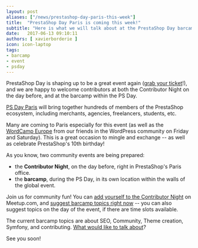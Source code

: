 ```yaml
---
layout: post
aliases: ["/news/prestashop-day-paris-this-week"]
title:  "PrestaShop Day Paris is coming this week!"
subtitle: "Here is what we will talk about at the PrestaShop Day barcamp"
date:   2017-06-13 09:10:11
authors: [ xavierborderie ]
icon: icon-laptop
tags:
- barcamp
- event
- psday
---
```


PrestaShop Day is shaping up to be a great event again ([grab your ticket](http://www.prestashopday.com/fr/eventbrite/)!), and we are happy to welcome contributors at both the Contributor Night on the day before, and at the barcamp within the PS Day.

[PS Day Paris](http://www.prestashopday.com/fr/) will bring together hundreds of members of the PrestaShop ecosystem, including merchants, agencies, freelancers, students, etc. 

Many are coming to Paris especially for this event (as well as the [WordCamp Europe](https://2017.europe.wordcamp.org/) from our friends in the WordPress community on Friday and Saturday). This is a great occasion to mingle and exchange -- as well as celebrate PrestaShop's 10th birthday!

As you know, two community events are being prepared:

* the **Contributor Night**, on the day before, right in PrestaShop's Paris office.
* the **barcamp**, during the PS Day, in its own location within the walls of the global event.

Join us for community fun! You can [add yourself to the Contributor Night](https://www.meetup.com/fr-FR/PrestaShop-Paris-Ecommerce-Meetup/events/240083244/) on Meetup.com, and [suggest barcamp topics right now](https://docs.google.com/forms/d/e/1FAIpQLSfap99ZfFmiEK94P79lsBUcfpyGfc8lrY9LO-yt4_lWp6vH8Q/viewform?usp=sf_link) -- you can also suggest topics on the day of the event, if there are time slots available.

The current barcamp topics are about SEO, Community, Theme creation, Symfony, and contributing. [What would like to talk about](https://docs.google.com/forms/d/e/1FAIpQLSfap99ZfFmiEK94P79lsBUcfpyGfc8lrY9LO-yt4_lWp6vH8Q/viewform?usp=sf_link)?

See you soon!
